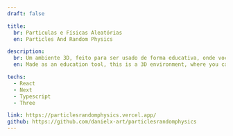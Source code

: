 ```yaml
---
draft: false

title:
  br: Particulas e Físicas Aleatórias
  en: Particles And Random Physics

description:
  br: Um ambiente 3D, feito para ser usado de forma educativa, onde você pode interagir com um sistema de partículas que possuem comportamentos físicos aleatórios, além de rápidas descrições.
  en: Made as an education tool, this is a 3D environment, where you can interact with a particle system behaving in accord to some random physics that comes with a short description.

techs:
  - React
  - Next
  - Typescript
  - Three

link: https://particlesrandomphysics.vercel.app/
github: https://github.com/danielx-art/particlesrandomphysics
---
```

